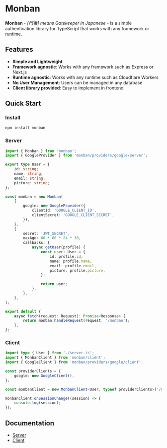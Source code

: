 # Monban

**Monban** - _\[門番\] means Gatekeeper in Japanese_ - is a simple authentication library for TypeScript that works with any framework or runtime.

## Features

-   **Simple and Lightweight**
-   **Framework agnostic**: Works with any framework such as Express or Next.js
-   **Runtime agnostic**: Works with any runtime such as Cloudflare Workers
-   **No User Management**: Users can be managed in any database
-   **Client library provided**: Easy to implement in frontend

## Quick Start

### Install

```bash
npm install monban
```

### Server

```typescript
import { Monban } from 'monban';
import { GoogleProvider } from 'monban/providers/google/server';

export type User = {
    id: string;
    name: string;
    email: string;
    picture: string;
};

const monban = new Monban(
    {
        google: new GoogleProvider({
            clientId: 'GOOGLE_CLIENT_ID',
            clientSecret: 'GOOGLE_CLIENT_SECRET',
        }),
    },
    {
        secret: 'JWT_SECRET',
        maxAge: 60 * 60 * 24 * 30,
        callbacks: {
            async getUser(profile) {
                const user: User = {
                    id: profile.id,
                    name: profile.name,
                    email: profile.email,
                    picture: profile.picture,
                };

                return user;
            },
        },
    },
);

export default {
    async fetch(request: Request): Promise<Response> {
        return monban.handleRequest(request, '/monban');
    },
};
```

### Client

```typescript
import type { User } from './server.ts';
import { MonbanClient } from 'monban/client';
import { GoogleClient } from 'monban/providers/google/client';

const providerClients = {
    google: new GoogleClient(),
};

const monbanClient = new MonbanClient<User, typeof providerClients>('/monban', providerClients);

monbanClient.onSessionChange((session) => {
    console.log(session);
});
```

## Documentation

-   [Server](/packages/monban/docs/server.md)
-   [Client](/packages/monban/docs/client.md)
